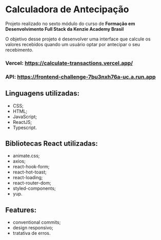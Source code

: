 # Calculadora de Antecipação
Projeto realizado no sexto módulo do curso de **Formação em Desenvolvimento Full Stack da Kenzie Academy Brasil**

O objetivo desse projeto é desenvolver uma interface que calcule os valores recebidos quando um usuário optar por antecipar o seu recebimento.

### Vercel: https://calculate-transactions.vercel.app/
### API: https://frontend-challenge-7bu3nxh76a-uc.a.run.app

## Linguagens utilizadas:
- CSS;
- HTML;
- JavaScript;
- ReactJS;
- Typescript.

## Bibliotecas React utilizadas:
- animate.css;
- axios;
- react-hook-form;
- react-hot-toast;
- react-loading;
- react-router-dom;
- styled-components;
- yup.

## Features:
- conventional commits;
- design responsivo;
- tratativa de erros.





